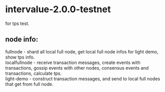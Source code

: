 # intervalue-2.0.0-testnet

for tps test.

## node info:  
fullnode - shard all local full node, get local full node infos for light demo, show tps info.  
localfullnode - receive transaction messages, create events with transactions, gossip events with other nodes, consensus events and transactions, calculate tps.  
light-demo - construct transaction messages, and send to local full nodes that get from full node.
